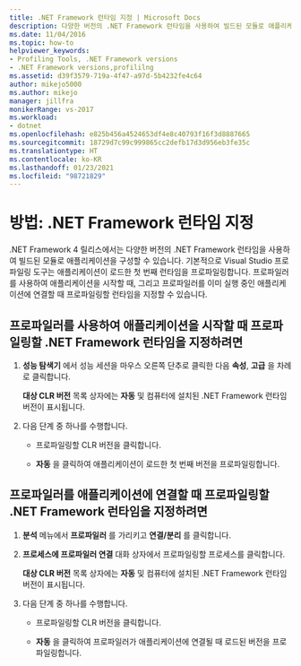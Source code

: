 ```yaml
---
title: .NET Framework 런타임 지정 | Microsoft Docs
description: 다양한 버전의 .NET Framework 런타임을 사용하여 빌드된 모듈로 애플리케이션을 구성하는 방법을 알아봅니다.
ms.date: 11/04/2016
ms.topic: how-to
helpviewer_keywords:
- Profiling Tools, .NET Framework versions
- .NET Framework versions,profililng
ms.assetid: d39f3579-719a-4f47-a97d-5b4232fe4c64
author: mikejo5000
ms.author: mikejo
manager: jillfra
monikerRange: vs-2017
ms.workload:
- dotnet
ms.openlocfilehash: e825b456a4524653df4e8c40793f16f3d8887665
ms.sourcegitcommit: 18729d7c99c999865cc2defb17d3d956eb3fe35c
ms.translationtype: HT
ms.contentlocale: ko-KR
ms.lasthandoff: 01/23/2021
ms.locfileid: "98721829"
---
```

# <a name="how-to-specify-the-net-framework-runtime"></a>방법: .NET Framework 런타임 지정

.NET Framework 4 릴리스에서는 다양한 버전의 .NET Framework 런타임을 사용하여 빌드된 모듈로 애플리케이션을 구성할 수 있습니다. 기본적으로 Visual Studio 프로파일링 도구는 애플리케이션이 로드한 첫 번째 런타임을 프로파일링합니다. 프로파일러를 사용하여 애플리케이션을 시작할 때, 그리고 프로파일러를 이미 실행 중인 애플리케이션에 연결할 때 프로파일링할 런타임을 지정할 수 있습니다.

## <a name="to-specify-the-net-framework-run-time-to-profile-when-starting-an-application-with-the-profiler"></a>프로파일러를 사용하여 애플리케이션을 시작할 때 프로파일링할 .NET Framework 런타임을 지정하려면

1. **성능 탐색기** 에서 성능 세션을 마우스 오른쪽 단추로 클릭한 다음 **속성**, **고급** 을 차례로 클릭합니다.

     **대상 CLR 버전** 목록 상자에는 **자동** 및 컴퓨터에 설치된 .NET Framework 런타임 버전이 표시됩니다.

2. 다음 단계 중 하나를 수행합니다.

    - 프로파일링할 CLR 버전을 클릭합니다.

    - **자동** 을 클릭하여 애플리케이션이 로드한 첫 번째 버전을 프로파일링합니다.

## <a name="to-specify-the-net-framework-run-time-to-profile-when-attaching-the-profiler-to-an-application"></a>프로파일러를 애플리케이션에 연결할 때 프로파일링할 .NET Framework 런타임을 지정하려면

1. **분석** 메뉴에서 **프로파일러** 를 가리키고 **연결/분리** 를 클릭합니다.

2. **프로세스에 프로파일러 연결** 대화 상자에서 프로파일링할 프로세스를 클릭합니다.

     **대상 CLR 버전** 목록 상자에는 **자동** 및 컴퓨터에 설치된 .NET Framework 런타임 버전이 표시됩니다.

3. 다음 단계 중 하나를 수행합니다.

    - 프로파일링할 CLR 버전을 클릭합니다.

    - **자동** 을 클릭하여 프로파일러가 애플리케이션에 연결될 때 로드된 버전을 프로파일링합니다.

